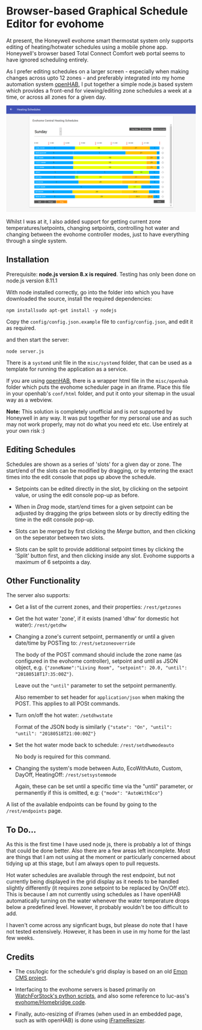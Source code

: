 # Browser-based Graphical Schedule Editor for evohome

At present, the Honeywell evohome smart thermostat system only supports editing of heating/hotwater schedules using a mobile phone app. Honeywell's browser based Total Connect Comfort web portal seems to have ignored scheduling entirely. 

As I prefer editing schedules on a larger screen - especially when making changes across upto 12 zones - and preferably integrated into my home automation system [openHAB](https://www.openhab.org), I put together a simple node.js based system which provides a front-end for viewing/editing zone schedules a week at a time, or across all zones for a given day. 

![Day View](./misc/other/dayView.png "Day View")

Whilst I was at it, I also added support for getting current zone temperatures/setpoints, changing setpoints, controlling hot water and changing between the evohome controller modes, just to have everything through a single system.

## Installation
Prerequisite: **node.js version 8.x is required**. Testing has only been done on node.js version 8.11.1

With node installed correctly, go into the folder into which you have downloaded the source, install the required dependencies:

    npm installsudo apt-get install -y nodejs

Copy the `config/config.json.example` file to `config/config.json`, and edit it as required.

and then start the server:
    
    node server.js

There is a `systemd` unit file in the `misc/systemd` folder, that can be used as a template for running the application as a service.

If you are using [openHAB](https://www.openhab.org), there is a wrapper html file in the `misc/openhab` folder which puts the evohome scheduler page in an iframe. Place this file in your openhab's `conf/html` folder, and put it onto your sitemap in the usual way as a webview.

**Note:** This solution is completely unofficial and is not supported by Honeywell in any way. It was put together for my personal use and as such may not work properly, may not do what you need etc etc. Use entirely at your own risk :)


## Editing Schedules

Schedules are shown as a series of 'slots' for a given day or zone. The start/end of the slots can be modified by dragging, or by entering the exact times into the edit console that pops up above the schedule.

* Setpoints can be edited directly in the slot, by clicking on the setpoint value, or using the edit console pop-up as before.

* When in *Drag* mode, start/end times for a given setpoint can be adjusted by dragging the grips between slots or by directly editing the time in the edit console pop-up. 

* Slots can be merged by first clicking the *Merge* button, and then clicking on the seperator between two slots. 

* Slots can be split to provide additional setpoint times by clicking the 'Split' button first, and then clicking inside any slot. Evohome supports a maximum of 6 setpoints a day.


## Other Functionality
The server also supports:

* Get a list of the current zones, and their properties:  `/rest/getzones`

* Get the hot water 'zone', if it exists (named 'dhw' for domestic hot water): `/rest/getdhw`

* Changing a zone's current setpoint, permanently or until a given date/time by POSTing to: `/rest/setzoneoverride`

  The body of the POST command should include the zone name (as configured in the evohome controller), setpoint and until as JSON object, e.g. `{"zoneName":"Living Room", "setpoint": 20.0, "until": "20180518T17:35:00Z"}`. 
  
  Leave out the `"until"` parameter to set the setpoint permanently.

  Also remember to set header for `application/json` when making the POST. This applies to all POSt commands.

* Turn on/off the hot water: `/setdhwstate`

  Format of the JSON body is similarly `{"state": "On", "until": "until": "20180518T21:00:00Z"}`

* Set the hot water mode back to schedule: `/rest/setdhwmodeauto`

  No body is required for this command.
   
* Changing the system's mode between Auto, EcoWithAuto, Custom, DayOff, HeatingOff: `/rest/setsystemmode`

  Again, these can be set until a specific time via the "until" parameter, or permanently if this is omitted, e.g: `{"mode": "AutoWithEco"}`
 
A list of the available endpoints can be found by going to the `/rest/endpoints` page.

## To Do...
As this is the first time I have used node js, there is probably a lot of things that could be done better. Also there are a few areas left incomplete. Most are things that I am not using at the moment or particularly concerned about tidying up at this stage, but I am always open to pull requests.

Hot water schedules are available through the rest endpoint, but not currently being displayed in the grid display as it needs to be handled slightly differently (it requires zone setpoint to be replaced by On/Off etc). This is because I am not currently using schedules as I have openHAB automatically turning on the water whenever the water temperature drops below a predefined level. However, it probably wouldn't be too difficult to add.

I haven't come across any signficant bugs, but please do note that I have not tested extensively. However, it has been in use in my home for the last few weeks.

## Credits
* The css/logic for the schedule's grid display is based on an old [Emon CMS project](https://github.com/emoncms/development/blob/master/experimental/control/open_thermostat_scheduler/web/heating.html). 

* Interfacing to the evohome servers is based primarily on [WatchForStock's python scripts](https://github.com/watchforstock/evohome-client/tree/master/evohomeclient2), and also some reference to luc-ass's [evohome/Homebridge code](https://github.com/luc-ass/homebridge-evohome).
 
* Finally, auto-resizing of iFrames (when used in an embedded page, such as with openHAB) is done using [iFrameResizer](https://github.com/davidjbradshaw/iframe-resizer/blob/master/js/iframeResizer.contentWindow.min.js). 
